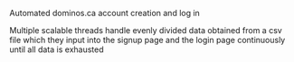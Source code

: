 Automated dominos.ca account creation and log in

Multiple scalable threads handle evenly divided data obtained from a csv file which they input into the signup page and the login page continuously until all data is exhausted

